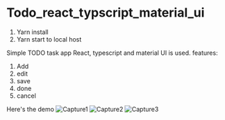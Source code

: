 # Todo_react_typscript_material_ui
1) Yarn install
2) Yarn start to local host

Simple TODO task app
React, typescript and material UI is used.
features:
1) Add
2) edit
3) save
4) done
5) cancel

Here's the demo
![Capture1](https://github.com/git2piyush/Todo_react_typscript_material_ui/assets/130133404/9a13c9a5-ae58-45f7-b31f-41ee9b7045e9)
![Capture2](https://github.com/git2piyush/Todo_react_typscript_material_ui/assets/130133404/5864ccbb-80c3-460c-8b1c-c5d7223c07ac)
![Capture3](https://github.com/git2piyush/Todo_react_typscript_material_ui/assets/130133404/7c6b0a78-aa95-4eb7-8744-94a6103b0697)
